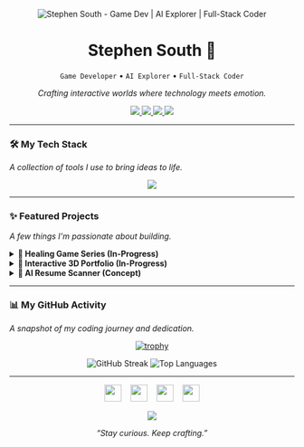 <!-- 
Hi Stephen! Here's your upgraded README.
**Pro-Tip:** Create a custom banner (1280x500px) in Figma or Canva that reflects your brand. 
Upload it to your repository and replace the link in the `[Your-Banner-Image-Here]` placeholder below.
-->

<p align="center">
  <img src="[Your-Banner-Image-Here]" alt="Stephen South - Game Dev | AI Explorer | Full-Stack Coder"/>
</p>

<div align="center">

# Stephen South 🐉

`Game Developer` • `AI Explorer` • `Full-Stack Coder`

*Crafting interactive worlds where technology meets emotion.*

</div>

<p align="center">
  <a href="https://stephensouth13.github.io/cv-qtl/">
    <img src="https://img.shields.io/badge/Portfolio-3B82F6?style=for-the-badge&logo=googledocs&logoColor=white" />
  </a>
  <a href="https://www.linkedin.com/in/quach-long-338018274/">
    <img src="https://img.shields.io/badge/LinkedIn-0A66C2?style=for-the-badge&logo=linkedin&logoColor=white" />
  </a>
  <a href="https://x.com/SouthSteph1307">
    <img src="https://img.shields.io/badge/Twitter-1DA1F2?style=for-the-badge&logo=twitter&logoColor=white" />
  </a>
  <a href="mailto:stephensouth1307@gmail.com">
    <img src="https://img.shields.io/badge/Email_Me-D14836?style=for-the-badge&logo=gmail&logoColor=white" />
  </a>
</p>

---

### 🛠️ My Tech Stack

*A collection of tools I use to bring ideas to life.*

<p align="center">
  <a href="https://skillicons.dev">
    <img src="https://skillicons.dev/icons?i=react,nextjs,ts,tailwind,nodejs,rust,threejs,unity,py,pytorch,git,docker,figma,linux&perline=7" />
  </a>
</p>

---

### ✨ Featured Projects

*A few things I'm passionate about building.*

<details>
  <summary><b>🧩 Healing Game Series (In-Progress)</b></summary>
  <blockquote>A cozy game series designed to promote empathy and mental wellbeing, powered by GPT-driven narrative interactions.</blockquote>
  <p><b>Tech:</b> <code>Unity</code>, <code>C#</code>, <code>JavaScript</code>, <code>OpenAI API</code></p>
</details>

<details>
  <summary><b>🌌 Interactive 3D Portfolio (In-Progress)</b></summary>
  <blockquote>An immersive portfolio experience built from scratch with a 3D interactive laptop and avatar. Not just a page, but a world.</blockquote>
  <p><b>Tech:</b> <code>Three.js</code>, <code>React Three Fiber</code>, <code>Tailwind CSS</code>, <code>React</code></p>
</details>

<details>
  <summary><b>🔎 AI Resume Scanner (Concept)</b></summary>
  <blockquote>An NLP-powered tool to score and provide actionable feedback on resumes, helping job seekers optimize for ATS.</blockquote>
  <p><b>Tech:</b> <code>Python</code>, <code>Streamlit</code>, <code>NLP</code>, <code>OpenAI API</code></p>
</details>

---

### 📊 My GitHub Activity

*A snapshot of my coding journey and dedication.*

<!-- THIS IS THE "SPECIAL" STATS LAYOUT -->
<p align="center">
  <!-- GitHub Trophies -->
  <a href="https://github.com/ryo-ma/github-profile-trophy">
    <img src="https://github-profile-trophy.vercel.app/?username=stephensouth13&theme=tokyonight&no-frame=true&no-bg=true&margin-w=4" alt="trophy" />
  </a>
</p>
<p align="center">
  <!-- Streak and Stats in a row -->
  <img src="https://github-readme-streak-stats.herokuapp.com?user=StephenSouth13&theme=tokyonight&hide_border=true&border_radius=12&date_format=M%20j%5B%2C%20Y%5D" alt="GitHub Streak" />
  <img src="https://github-readme-stats.vercel.app/api/top-langs/?username=StephenSouth13&layout=compact&theme=tokyonight&hide_border=true&border_radius=12&langs_count=8" alt="Top Languages" />
</p>

---

<p align="center">
  <a href="https://www.linkedin.com/in/quach-long-338018274/"><img src="https://skillicons.dev/icons?i=linkedin" height="30"/></a>   
  <a href="https://x.com/SouthSteph1307"><img src="https://skillicons.dev/icons?i=twitter" height="30"/></a>   
  <a href="https://www.instagram.com/longquach130723/"><img src="https://skillicons.dev/icons?i=instagram" height="30"/></a>   
  <a href="https://www.youtube.com/@southstephen"><img src="https://skillicons.dev/icons?i=youtube" height="30"/></a>
</p>

<p align="center">
  <img src="https://profile-counter.glitch.me/StephenSouth13/count.svg" />
</p>

<p align="center">
  <i>“Stay curious. Keep crafting.”</i>
</p>
